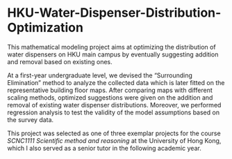 # HKU-Water-Dispenser-Distribution-Optimization

This mathematical modeling project aims at optimizing the distribution of water dispensers on HKU main campus by eventually suggesting addition and removal based on existing ones.

At a first-year undergraduate level, we devised the “Surrounding Elimination” method to analyze the collected data which is later fitted on the representative building floor maps. After comparing maps with different scaling methods, optimized suggestions were given on the addition and removal of existing water dispenser distributions. Moreover, we performed regression analysis to test the validity of the model assumptions based on the survey data.

This project was selected as one of three exemplar projects for the course *SCNC1111 Scientific method and reasoning* at the University of Hong Kong, which I also served as a senior tutor in the following academic year.
